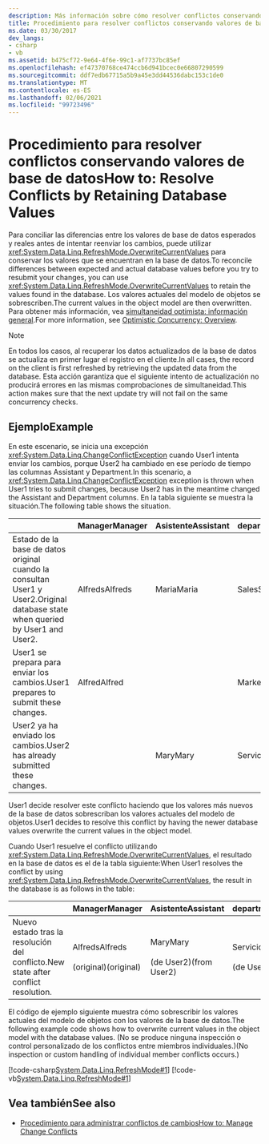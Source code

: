 ```yaml
---
description: Más información sobre cómo resolver conflictos conservando los valores de la base de datos
title: Procedimiento para resolver conflictos conservando valores de base de datos
ms.date: 03/30/2017
dev_langs:
- csharp
- vb
ms.assetid: b475cf72-9e64-4f6e-99c1-af7737bc85ef
ms.openlocfilehash: ef47370768ce474ccb6d941bcec0e66807290599
ms.sourcegitcommit: ddf7edb67715a5b9a45e3dd44536dabc153c1de0
ms.translationtype: MT
ms.contentlocale: es-ES
ms.lasthandoff: 02/06/2021
ms.locfileid: "99723496"
---
```

# <a name="how-to-resolve-conflicts-by-retaining-database-values"></a><span data-ttu-id="8409c-103">Procedimiento para resolver conflictos conservando valores de base de datos</span><span class="sxs-lookup"><span data-stu-id="8409c-103">How to: Resolve Conflicts by Retaining Database Values</span></span>

<span data-ttu-id="8409c-104">Para conciliar las diferencias entre los valores de base de datos esperados y reales antes de intentar reenviar los cambios, puede utilizar <xref:System.Data.Linq.RefreshMode.OverwriteCurrentValues> para conservar los valores que se encuentran en la base de datos.</span><span class="sxs-lookup"><span data-stu-id="8409c-104">To reconcile differences between expected and actual database values before you try to resubmit your changes, you can use <xref:System.Data.Linq.RefreshMode.OverwriteCurrentValues> to retain the values found in the database.</span></span> <span data-ttu-id="8409c-105">Los valores actuales del modelo de objetos se sobrescriben.</span><span class="sxs-lookup"><span data-stu-id="8409c-105">The current values in the object model are then overwritten.</span></span> <span data-ttu-id="8409c-106">Para obtener más información, vea [simultaneidad optimista: información general](optimistic-concurrency-overview.md).</span><span class="sxs-lookup"><span data-stu-id="8409c-106">For more information, see [Optimistic Concurrency: Overview](optimistic-concurrency-overview.md).</span></span>  
  
> [!NOTE]
> <span data-ttu-id="8409c-107">En todos los casos, al recuperar los datos actualizados de la base de datos se actualiza en primer lugar el registro en el cliente.</span><span class="sxs-lookup"><span data-stu-id="8409c-107">In all cases, the record on the client is first refreshed by retrieving the updated data from the database.</span></span> <span data-ttu-id="8409c-108">Esta acción garantiza que el siguiente intento de actualización no producirá errores en las mismas comprobaciones de simultaneidad.</span><span class="sxs-lookup"><span data-stu-id="8409c-108">This action makes sure that the next update try will not fail on the same concurrency checks.</span></span>  
  
## <a name="example"></a><span data-ttu-id="8409c-109">Ejemplo</span><span class="sxs-lookup"><span data-stu-id="8409c-109">Example</span></span>  

 <span data-ttu-id="8409c-110">En este escenario, se inicia una excepción <xref:System.Data.Linq.ChangeConflictException> cuando User1 intenta enviar los cambios, porque User2 ha cambiado en ese período de tiempo las columnas Assistant y Department.</span><span class="sxs-lookup"><span data-stu-id="8409c-110">In this scenario, a <xref:System.Data.Linq.ChangeConflictException> exception is thrown when User1 tries to submit changes, because User2 has in the meantime changed the Assistant and Department columns.</span></span> <span data-ttu-id="8409c-111">En la tabla siguiente se muestra la situación.</span><span class="sxs-lookup"><span data-stu-id="8409c-111">The following table shows the situation.</span></span>  
  
||<span data-ttu-id="8409c-112">Manager</span><span class="sxs-lookup"><span data-stu-id="8409c-112">Manager</span></span>|<span data-ttu-id="8409c-113">Asistente</span><span class="sxs-lookup"><span data-stu-id="8409c-113">Assistant</span></span>|<span data-ttu-id="8409c-114">department</span><span class="sxs-lookup"><span data-stu-id="8409c-114">Department</span></span>|  
|------|-------------|---------------|----------------|  
|<span data-ttu-id="8409c-115">Estado de la base de datos original cuando la consultan User1 y User2.</span><span class="sxs-lookup"><span data-stu-id="8409c-115">Original database state when queried by User1 and User2.</span></span>|<span data-ttu-id="8409c-116">Alfreds</span><span class="sxs-lookup"><span data-stu-id="8409c-116">Alfreds</span></span>|<span data-ttu-id="8409c-117">Maria</span><span class="sxs-lookup"><span data-stu-id="8409c-117">Maria</span></span>|<span data-ttu-id="8409c-118">Sales</span><span class="sxs-lookup"><span data-stu-id="8409c-118">Sales</span></span>|  
|<span data-ttu-id="8409c-119">User1 se prepara para enviar los cambios.</span><span class="sxs-lookup"><span data-stu-id="8409c-119">User1 prepares to submit these changes.</span></span>|<span data-ttu-id="8409c-120">Alfred</span><span class="sxs-lookup"><span data-stu-id="8409c-120">Alfred</span></span>||<span data-ttu-id="8409c-121">Marketing</span><span class="sxs-lookup"><span data-stu-id="8409c-121">Marketing</span></span>|  
|<span data-ttu-id="8409c-122">User2 ya ha enviado los cambios.</span><span class="sxs-lookup"><span data-stu-id="8409c-122">User2 has already submitted these changes.</span></span>||<span data-ttu-id="8409c-123">Mary</span><span class="sxs-lookup"><span data-stu-id="8409c-123">Mary</span></span>|<span data-ttu-id="8409c-124">Servicio</span><span class="sxs-lookup"><span data-stu-id="8409c-124">Service</span></span>|  
  
 <span data-ttu-id="8409c-125">User1 decide resolver este conflicto haciendo que los valores más nuevos de la base de datos sobrescriban los valores actuales del modelo de objetos.</span><span class="sxs-lookup"><span data-stu-id="8409c-125">User1 decides to resolve this conflict by having the newer database values overwrite the current values in the object model.</span></span>  
  
 <span data-ttu-id="8409c-126">Cuando User1 resuelve el conflicto utilizando <xref:System.Data.Linq.RefreshMode.OverwriteCurrentValues>, el resultado en la base de datos es el de la tabla siguiente:</span><span class="sxs-lookup"><span data-stu-id="8409c-126">When User1 resolves the conflict by using <xref:System.Data.Linq.RefreshMode.OverwriteCurrentValues>, the result in the database is as follows in the table:</span></span>  
  
||<span data-ttu-id="8409c-127">Manager</span><span class="sxs-lookup"><span data-stu-id="8409c-127">Manager</span></span>|<span data-ttu-id="8409c-128">Asistente</span><span class="sxs-lookup"><span data-stu-id="8409c-128">Assistant</span></span>|<span data-ttu-id="8409c-129">department</span><span class="sxs-lookup"><span data-stu-id="8409c-129">Department</span></span>|  
|------|-------------|---------------|----------------|  
|<span data-ttu-id="8409c-130">Nuevo estado tras la resolución del conflicto.</span><span class="sxs-lookup"><span data-stu-id="8409c-130">New state after conflict resolution.</span></span>|<span data-ttu-id="8409c-131">Alfreds</span><span class="sxs-lookup"><span data-stu-id="8409c-131">Alfreds</span></span><br /><br /> <span data-ttu-id="8409c-132">(original)</span><span class="sxs-lookup"><span data-stu-id="8409c-132">(original)</span></span>|<span data-ttu-id="8409c-133">Mary</span><span class="sxs-lookup"><span data-stu-id="8409c-133">Mary</span></span><br /><br /> <span data-ttu-id="8409c-134">(de User2)</span><span class="sxs-lookup"><span data-stu-id="8409c-134">(from User2)</span></span>|<span data-ttu-id="8409c-135">Servicio</span><span class="sxs-lookup"><span data-stu-id="8409c-135">Service</span></span><br /><br /> <span data-ttu-id="8409c-136">(de User2)</span><span class="sxs-lookup"><span data-stu-id="8409c-136">(from User2)</span></span>|  
  
 <span data-ttu-id="8409c-137">El código de ejemplo siguiente muestra cómo sobrescribir los valores actuales del modelo de objetos con los valores de la base de datos.</span><span class="sxs-lookup"><span data-stu-id="8409c-137">The following example code shows how to overwrite current values in the object model with the database values.</span></span> <span data-ttu-id="8409c-138">(No se produce ninguna inspección o control personalizado de los conflictos entre miembros individuales.)</span><span class="sxs-lookup"><span data-stu-id="8409c-138">(No inspection or custom handling of individual member conflicts occurs.)</span></span>  
  
 [!code-csharp[System.Data.Linq.RefreshMode#1](../../../../../../samples/snippets/csharp/VS_Snippets_Data/system.data.linq.refreshmode/cs/program.cs#1)]
 [!code-vb[System.Data.Linq.RefreshMode#1](../../../../../../samples/snippets/visualbasic/VS_Snippets_Data/system.data.linq.refreshmode/vb/module1.vb#1)]  
  
## <a name="see-also"></a><span data-ttu-id="8409c-139">Vea también</span><span class="sxs-lookup"><span data-stu-id="8409c-139">See also</span></span>

- [<span data-ttu-id="8409c-140">Procedimiento para administrar conflictos de cambios</span><span class="sxs-lookup"><span data-stu-id="8409c-140">How to: Manage Change Conflicts</span></span>](how-to-manage-change-conflicts.md)
